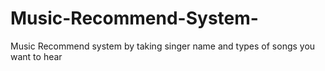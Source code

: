 # Music-Recommend-System-
Music Recommend system by taking singer name and types of songs  you want to hear
